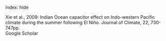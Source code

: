 index: hide

<div class="Citation">

  <div class="Citation-body">
    <div class="Citation-text">Xie et al., 2009: Indian Ocean capacitor effect on Indo-western Pacific climate during the summer following El Niño. <span class="Article-journal">Journal of Climate, </span><span class="Article-volume">22, </span>730-747pp.</div>
    <div class="Citation-links">
      <div class="CitationLink" data-href="https://scholar.google.com/scholar?q=Indian+Ocean+capacitor+effect+on+Indo-western+Pacific+climate+during+the+summer+following+El+Ni%C3%B1o">
        <div class="CitationLink-icon CitationLink-Scholar"></div>
        <div class="CitationLink-text">Google Scholar</div>
      </div>
    </div>
  </div>
</div>


<div class="Citation-copy">

</div>